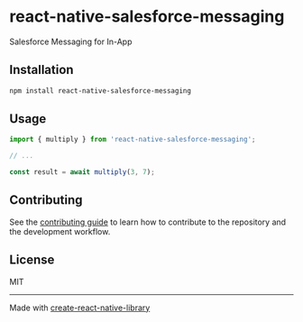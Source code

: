 # react-native-salesforce-messaging

Salesforce Messaging for In-App 

## Installation

```sh
npm install react-native-salesforce-messaging
```

## Usage


```js
import { multiply } from 'react-native-salesforce-messaging';

// ...

const result = await multiply(3, 7);
```


## Contributing

See the [contributing guide](CONTRIBUTING.md) to learn how to contribute to the repository and the development workflow.

## License

MIT

---

Made with [create-react-native-library](https://github.com/callstack/react-native-builder-bob)
